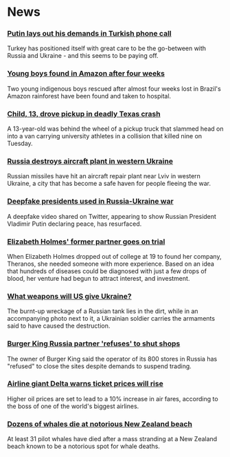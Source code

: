 # News
### [Putin lays out his demands in Turkish phone call](https://www.bbc.com/news/world-europe-60785754)
Turkey has positioned itself with great care to be the go-between with Russia and Ukraine - and this seems to be paying off. 
### [Young boys found in Amazon after four weeks](https://www.bbc.com/news/world-latin-america-60789542)
Two young indigenous boys rescued after almost four weeks lost in Brazil's Amazon rainforest have been found and taken to hospital.
### [Child, 13, drove pickup in deadly Texas crash](https://www.bbc.com/news/world-us-canada-60789022)
A 13-year-old was behind the wheel of a pickup truck that slammed head on into a van carrying university athletes in a collision that killed nine on Tuesday. 
### [Russia destroys aircraft plant in western Ukraine](https://www.bbc.com/news/world-europe-60791471)
Russian missiles have hit an aircraft repair plant near Lviv in western Ukraine, a city that has become a safe haven for people fleeing the war.
### [Deepfake presidents used in Russia-Ukraine war](https://www.bbc.com/news/technology-60780142)
A deepfake video shared on Twitter, appearing to show Russian President Vladimir Putin declaring peace, has resurfaced.
### [Elizabeth Holmes' former partner goes on trial](https://www.bbc.com/news/technology-60716448)
When Elizabeth Holmes dropped out of college at 19 to found her company, Theranos, she needed someone with more experience. Based on an idea that hundreds of diseases could be diagnosed with just a few drops of blood, her venture had begun to attract interest, and investment.
### [What weapons will US give Ukraine?](https://www.bbc.com/news/world-us-canada-60774098)
The burnt-up wreckage of a Russian tank lies in the dirt, while in an accompanying photo next to it, a Ukrainian soldier carries the armaments said to have caused the destruction.
### [Burger King Russia partner 'refuses' to shut shops](https://www.bbc.com/news/business-60789772)
The owner of Burger King said the operator of its 800 stores in Russia has "refused" to close the sites despite demands to suspend trading.  
### [Airline giant Delta warns ticket prices will rise](https://www.bbc.com/news/business-60781625)
Higher oil prices are set to lead to a 10% increase in air fares, according to the boss of one of the world's biggest airlines.
### [Dozens of whales die at notorious New Zealand beach](https://www.bbc.com/news/world-asia-60790326)
At least 31 pilot whales have died after a mass stranding at a New Zealand beach known to be a notorious spot for whale deaths.
